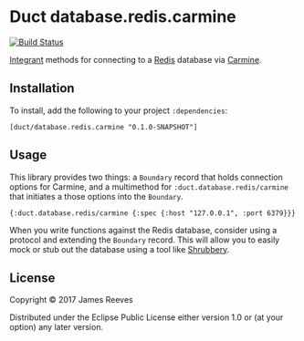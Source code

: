 # Duct database.redis.carmine

[![Build Status](https://travis-ci.org/duct-framework/database.redis.carmine.svg?branch=master)](https://travis-ci.org/duct-framework/database.redis.carmine)

[Integrant][] methods for connecting to a [Redis][] database via
[Carmine][].

[integrant]: https://github.com/weavejester/integrant
[redis]: https://redis.io/
[carmine]: https://github.com/ptaoussanis/carmine

## Installation

To install, add the following to your project `:dependencies`:

    [duct/database.redis.carmine "0.1.0-SNAPSHOT"]

## Usage

This library provides two things: a `Boundary` record that holds
connection options for Carmine, and a multimethod for
`:duct.database.redis/carmine` that initiates a those options into the
`Boundary`.

```edn
{:duct.database.redis/carmine {:spec {:host "127.0.0.1", :port 6379}}}
```

When you write functions against the Redis database, consider using a
protocol and extending the `Boundary` record. This will allow you to
easily mock or stub out the database using a tool like [Shrubbery][].

[shrubbery]: https://github.com/bguthrie/shrubbery

## License

Copyright © 2017 James Reeves

Distributed under the Eclipse Public License either version 1.0 or (at
your option) any later version.
